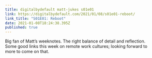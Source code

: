 ```yaml
---
title: digitalbydefault matt-jukes s01e01
link: https://digitalbydefault.com/2021/01/08/s01e01-reboot/
link_title: "S01E01: Reboot"
date: 2021-01-08T18:24:38.395Z
published: true
---
```

Big fan of Matt’s weeknotes. The right balance of detail and reflection. Some good links this week on remote work cultures; looking forward to more to come on that.